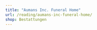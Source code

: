 ```yaml
---
title: "Aumans Inc. Funeral Home"
url: /reading/aumans-inc-funeral-home/
shop: Bestattungen
---
```

